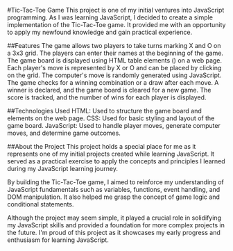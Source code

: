 
#Tic-Tac-Toe Game
This project is one of my initial ventures into JavaScript programming. As I was learning JavaScript, I decided to create a simple implementation of the Tic-Tac-Toe game. It provided me with an opportunity to apply my newfound knowledge and gain practical experience.

##Features
The game allows two players to take turns marking X and O on a 3x3 grid.
The players can enter their names at the beginning of the game.
The game board is displayed using HTML table elements (<td>) on a web page.
Each player's move is represented by X or O and can be placed by clicking on the grid.
The computer's move is randomly generated using JavaScript.
The game checks for a winning combination or a draw after each move.
A winner is declared, and the game board is cleared for a new game.
The score is tracked, and the number of wins for each player is displayed.
  
##Technologies Used
HTML: Used to structure the game board and elements on the web page.
CSS: Used for basic styling and layout of the game board.
JavaScript: Used to handle player moves, generate computer moves, and determine game outcomes.
  
##About the Project
This project holds a special place for me as it represents one of my initial projects created while learning JavaScript. It served as a practical exercise to apply the concepts and principles I learned during my JavaScript learning journey.

By building the Tic-Tac-Toe game, I aimed to reinforce my understanding of JavaScript fundamentals such as variables, functions, event handling, and DOM manipulation. It also helped me grasp the concept of game logic and conditional statements.

Although the project may seem simple, it played a crucial role in solidifying my JavaScript skills and provided a foundation for more complex projects in the future. I'm proud of this project as it showcases my early progress and enthusiasm for learning JavaScript.
